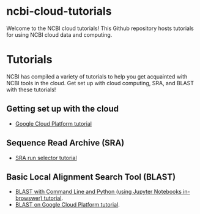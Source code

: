 # ncbi-cloud-tutorials

Welcome to the NCBI cloud tutorials! This Github repository hosts tutorials for using NCBI cloud data and computing. 

# Tutorials

NCBI has compiled a variety of tutorials to help you get acquainted with NCBI tools in the cloud. Get set up with cloud computing, SRA, and BLAST with these tutorials!

## Getting set up with the cloud
* <a href="https://github.com/NCBI-Hackathons/ncbi-cloud-tutorials/blob/master/Cloud%20provider%20tutorials/tutorial_gcp.md#gcp-tutorial" target="_blank">Google Cloud Platform tutorial</a>


## Sequence Read Archive (SRA)
* <a href="https://github.com/NCBI-Hackathons/ncbi-cloud-tutorials/blob/master/SRA%20tutorials/tutorial_SRA_run_selector.md#sra-run-selector-tutorial" target="_blank">SRA run selector tutorial</a>

## Basic Local Alignment Search Tool (BLAST)

* <a href="https://github.com/NCBI-Hackathons/ncbi-cloud-tutorials/blob/master/BLAST%20tutorials/README.md#blast-tutorial-with-jupyter-notebooks-and-command-line" target="_blank">BLAST with Command Line and Python (using Jupyter Notebooks in-browswer) tutorial</a>.
* <a href="https://github.com/NCBI-Hackathons/ncbi-cloud-tutorials/blob/master/BLAST%20tutorials/tutorial_blast_gcp.md#blast-tutorial" target="_blank">BLAST on Google Cloud Platform tutorial</a>.
